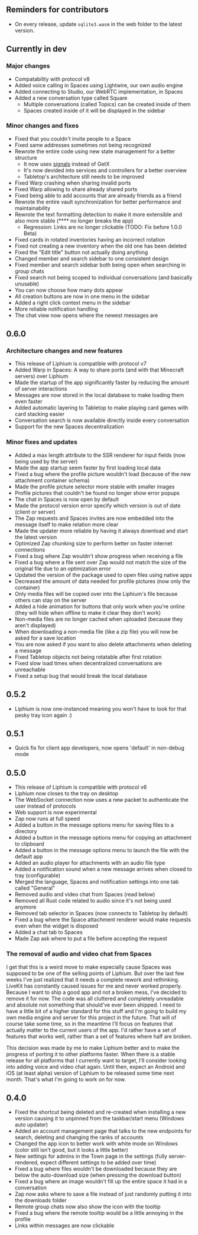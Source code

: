 ## Reminders for contributors

- On every release, update `sqlite3.wasm` in the web folder to the latest version.

## Currently in dev

### Major changes

- Compatability with protocol v8
- Added voice calling in Spaces using Lightwire, our own audio engine
- Added connecting to Studio, our WebRTC implementation, in Spaces
- Added a new conversation type called Square
  - Multiple conversations (called Topics) can be created inside of them
  - Spaces created inside of it will be displayed in the sidebar

### Minor changes and fixes

- Fixed that you couldn't invite people to a Space
- Fixed same addresses sometimes not being recognized
- Rewrote the entire code using new state management for a better structure
  - It now uses [signals](https://pub.dev/packages/signals) instead of GetX
  - It's now devided into services and controllers for a better overview
  - Tabletop's architecture still needs to be improved
- Fixed Warp crashing when sharing invalid ports
- Fixed Warp allowing to share already shared ports
- Fixed being able to add accounts that are already friends as a friend
- Rewrote the entire vault synchronization for better performance and maintainability
- Rewrote the text formatting detection to make it more extensible and also more stable (\*\*\*\* no longer breaks the app)
  - Regression: Links are no longer clickable (TODO: Fix before 1.0.0 Beta)
- Fixed cards in rotated inventories having an incorrect rotation
- Fixed not creating a new inventory when the old one has been deleted
- Fixed the "Edit title" button not actually doing anything
- Changed member and search sidebar to one consistent design
- Fixed member and search sidebar both being open when searching in group chats
- Fixed search not being scoped to individual conversations (and basically unusable)
- You can now choose how many dots appear
- All creation buttons are now in one menu in the sidebar
- Added a right click context menu in the sidebar
- More reliable notification handling
- The chat view now opens where the newest messages are

## 0.6.0

### Architecture changes and new features

- This release of Liphium is compatible with protocol v7
- Added Warp in Spaces: A way to share ports (and with that Minecraft servers) over Liphium
- Made the startup of the app significantly faster by reducing the amount of server interactions
- Messages are now stored in the local database to make loading them even faster
- Added automatic layering to Tabletop to make playing card games with card stacking easier
- Conversation search is now available directly inside every conversation
- Support for the new Spaces decentralization

### Minor fixes and updates

- Added a max length attribute to the SSR renderer for input fields (now being used by the server)
- Made the app startup seem faster by first loading local data
- Fixed a bug where the profile picture wouldn't load (because of the new attachment container schema)
- Made the profile picture selector more stable with smaller images
- Profile pictures that couldn't be found no longer show error popups
- The chat in Spaces is now open by default
- Made the protocol version error specify which version is out of date (client or server)
- The Zap requests and Spaces invites are now embedded into the message itself to make relation more clear
- Made the updater more reliable by having it always download and start the latest version
- Optimized Zap chunking size to perform better on faster internet connections
- Fixed a bug where Zap wouldn't show progress when receiving a file
- Fixed a bug where a file sent over Zap would not match the size of the original file due to an optimization error
- Updated the version of the package used to open files using native apps
- Decreased the amount of data needed for profile pictures (now only the container)
- Only media files will be copied over into the Liphium's file because others can stay on the server
- Added a hide animation for buttons that only work when you're online (they will hide when offline to make it clear they don't work)
- Non-media files are no longer cached when uploaded (because they aren't displayed)
- When downloading a non-media file (like a zip file) you will now be asked for a save location
- You are now asked if you want to also delete attachments when deleting a message
- Fixed Tabletop objects not being rotatable after first rotation
- Fixed slow load times when decentralized conversations are unreachable
- Fixed a setup bug that would break the local database

## 0.5.2

- Liphium is now one-instanced meaning you won't have to look for that pesky tray icon again :)

## 0.5.1

- Quick fix for client app developers, now opens 'default' in non-debug mode

## 0.5.0

- This release of Liphium is compatible with protocol v6
- Liphium now closes to the tray on desktop
- The WebSocket connection now uses a new packet to authenticate the user instead of protocols
- Web support is now experimental
- Zap now runs at full speed
- Added a button in the message options menu for saving files to a directory
- Added a button in the message options menu for copying an attachment to clipboard
- Added a button in the message options menu to launch the file with the default app
- Added an audio player for attachments with an audio file type
- Added a notification sound when a new message arrives when closed to tray (configurable)
- Merged the language, Spaces and notification settings into one tab called "General"
- Removed audio and video chat from Spaces (read below)
- Removed all Rust code related to audio since it's not being used anymore
- Removed tab selector in Spaces (now connects to Tabletop by default)
- Fixed a bug where the Space attachment renderer would make requests even when the widget is disposed
- Added a chat tab to Spaces
- Made Zap ask where to put a file before accepting the request

### The removal of audio and video chat from Spaces

I get that this is a weird move to make especially cause Spaces was supposed to be one of the selling points of Liphium. But over the last few weeks I've just realized that it needs a complete rework and rethinking. LiveKit has constantly caused issues for me and never worked properly. Because I want to ship a good app and not a broken mess, I've decided to remove it for now. The code was all cluttered and completely unreadable and absolute not something that should've ever been shipped. I need to have a little bit of a higher standard for this stuff and I'm going to build my own media engine and server for this project in the future. That will of course take some time, so in the meantime I'll focus on features that actually matter to the current users of the app. I'd rather have a set of features that works well, rather than a set of features where half are broken.

This decision was made by me to make Liphium better and to make the progress of porting it to other platforms faster. When there is a stable release for all platforms that I currently want to target, I'll consider looking into adding voice and video chat again. Until then, expect an Android and iOS (at least alpha) version of Liphium to be released some time next month. That's what I'm going to work on for now.

## 0.4.0

- Fixed the shortcut being deleted and re-created when installing a new version causing it to unpinned from the taskbar/start menu (Windows auto updater)
- Added an account management page that talks to the new endpoints for search, deleting and changing the ranks of accounts
- Changed the app icon to better work with white mode on Windows (color still isn't good, but it looks a little better)
- New settings for admins in the Town page in the settings (fully server-rendered, expect different settings to be added over time)
- Fixed a bug where files wouldn't be downloaded because they are below the auto-download size (when pressing the download button)
- Fixed a bug where an image wouldn't fill up the entire space it had in a conversation
- Zap now asks where to save a file instead of just randomly putting it into the downloads folder
- Remote group chats now also show the icon with the tooltip
- Fixed a bug where the remote tooltip would be a little annoying in the profile
- Links within messages are now clickable
